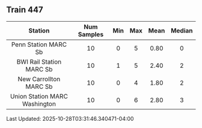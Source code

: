 ## Train 447

| Station | Num Samples | Min | Max | Mean | Median |
| :-----: | :---------: | :-: | :-: | :--: | :----: |
| Penn Station MARC Sb | 10 | 0 | 5 | 0.80 | 0 |
| BWI Rail Station MARC Sb | 10 | 1 | 5 | 2.40 | 2 |
| New Carrollton MARC Sb | 10 | 0 | 4 | 1.80 | 2 |
| Union Station MARC Washington | 10 | 0 | 6 | 2.80 | 3 |


Last Updated: 2025-10-28T03:31:46.340471-04:00
